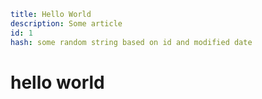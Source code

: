 ```yaml
title: Hello World
description: Some article
id: 1
hash: some random string based on id and modified date
```

# hello world
